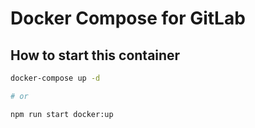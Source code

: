 # Docker Compose for GitLab

## How to start this container

```bash
docker-compose up -d

# or

npm run start docker:up
```